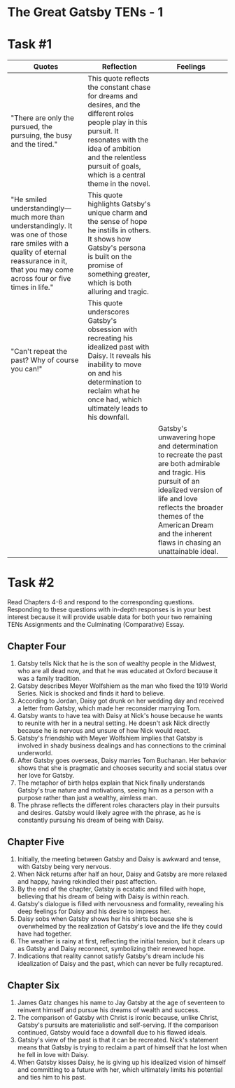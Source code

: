 # The Great Gatsby TENs - 1
# Task #1

| **Quotes** | **Reflection** | **Feelings** |
|------------|----------------|--------------|
| "There are only the pursued, the pursuing, the busy and the tired." | This quote reflects the constant chase for dreams and desires, and the different roles people play in this pursuit. It resonates with the idea of ambition and the relentless pursuit of goals, which is a central theme in the novel. | |
| "He smiled understandingly—much more than understandingly. It was one of those rare smiles with a quality of eternal reassurance in it, that you may come across four or five times in life." | This quote highlights Gatsby's unique charm and the sense of hope he instills in others. It shows how Gatsby's persona is built on the promise of something greater, which is both alluring and tragic. | |
| "Can't repeat the past? Why of course you can!" | This quote underscores Gatsby's obsession with recreating his idealized past with Daisy. It reveals his inability to move on and his determination to reclaim what he once had, which ultimately leads to his downfall. | |
| | | Gatsby's unwavering hope and determination to recreate the past are both admirable and tragic. His pursuit of an idealized version of life and love reflects the broader themes of the American Dream and the inherent flaws in chasing an unattainable ideal. |
# Task #2

Read Chapters 4-6 and respond to the corresponding questions. Responding to these questions with in-depth responses is in your best interest because it will provide usable data for both your two remaining TENs Assignments and the Culminating (Comparative) Essay.
## Chapter Four
1. Gatsby tells Nick that he is the son of wealthy people in the Midwest, who are all dead now, and that he was educated at Oxford because it was a family tradition.
2. Gatsby describes Meyer Wolfshiem as the man who fixed the 1919 World Series. Nick is shocked and finds it hard to believe.
3. According to Jordan, Daisy got drunk on her wedding day and received a letter from Gatsby, which made her reconsider marrying Tom.
4. Gatsby wants to have tea with Daisy at Nick's house because he wants to reunite with her in a neutral setting. He doesn't ask Nick directly because he is nervous and unsure of how Nick would react.
5. Gatsby's friendship with Meyer Wolfshiem implies that Gatsby is involved in shady business dealings and has connections to the criminal underworld.
6. After Gatsby goes overseas, Daisy marries Tom Buchanan. Her behavior shows that she is pragmatic and chooses security and social status over her love for Gatsby.
7. The metaphor of birth helps explain that Nick finally understands Gatsby's true nature and motivations, seeing him as a person with a purpose rather than just a wealthy, aimless man.
8. The phrase reflects the different roles characters play in their pursuits and desires. Gatsby would likely agree with the phrase, as he is constantly pursuing his dream of being with Daisy.

## Chapter Five
1. Initially, the meeting between Gatsby and Daisy is awkward and tense, with Gatsby being very nervous.
2. When Nick returns after half an hour, Daisy and Gatsby are more relaxed and happy, having rekindled their past affection.
3. By the end of the chapter, Gatsby is ecstatic and filled with hope, believing that his dream of being with Daisy is within reach.
4. Gatsby's dialogue is filled with nervousness and formality, revealing his deep feelings for Daisy and his desire to impress her.
5. Daisy sobs when Gatsby shows her his shirts because she is overwhelmed by the realization of Gatsby's love and the life they could have had together.
6. The weather is rainy at first, reflecting the initial tension, but it clears up as Gatsby and Daisy reconnect, symbolizing their renewed hope.
7. Indications that reality cannot satisfy Gatsby's dream include his idealization of Daisy and the past, which can never be fully recaptured.

## Chapter Six
1. James Gatz changes his name to Jay Gatsby at the age of seventeen to reinvent himself and pursue his dreams of wealth and success.
2. The comparison of Gatsby with Christ is ironic because, unlike Christ, Gatsby's pursuits are materialistic and self-serving. If the comparison continued, Gatsby would face a downfall due to his flawed ideals.
3. Gatsby's view of the past is that it can be recreated. Nick's statement means that Gatsby is trying to reclaim a part of himself that he lost when he fell in love with Daisy.
4. When Gatsby kisses Daisy, he is giving up his idealized vision of himself and committing to a future with her, which ultimately limits his potential and ties him to his past.

